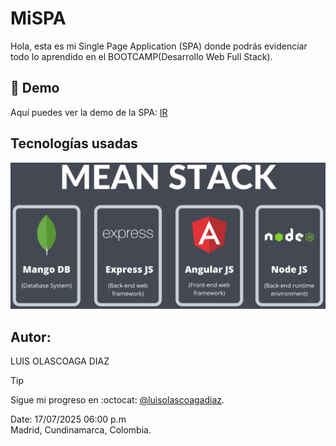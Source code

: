 # MiSPA

Hola, esta es mi Single Page Application (SPA) donde podrás evidenciar todo lo aprendido en el BOOTCAMP(Desarrollo Web Full Stack).

## 🚀 Demo
Aquí puedes ver la demo de la SPA: [IR](https://luisolascoagadiaz.github.io/bit-frontend)

## Tecnologías usadas
![MEAN](public/mean-stack.png)

## Autor:
LUIS OLASCOAGA DIAZ

> [!TIP]
> Sigue mi progreso en :octocat: [@luisolascoagadiaz](https://www.github.com/luisolascoagadiaz).

Date: 17/07/2025 06:00 p.m  
Madrid, Cundinamarca, Colombia.
